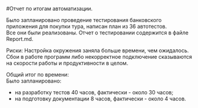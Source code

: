 #Отчет по итогам автоматизации.  

Было запланировано проведение тестирования банковского приложения для покупки тура, написан план из 36 автотестов.  
Все они были реализованы. Отчет о тестировании содержится в файле Report.md.  

Риски:
Настройка окружения заняла больше времени, чем ожидалось. Сбои в работе программ либо некорректное подключение сказываются на скорости работы и продуктивности в целом.  

Общий итог по времени:  
Было запланировано:
- на разработку тестов 40 часов, фактически - около 30 часов;
- на подготовку документации 8 часов, фактически - около 4 часов. 